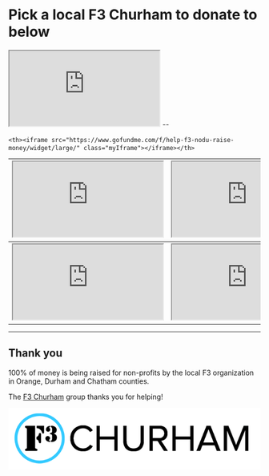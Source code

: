 # Pick a local F3 Churham to donate to below

<iframe src="https://docs.google.com/spreadsheets/d/e/2PACX-1vRlUE6QVzLb2j3lpjpN4RyY5oUVgNKvnI1YihgVZtG--uwTwwQ_2n79lNAR5Ocalg/pubchart?oid=476720969&amp;format=image" class="myIframe2"></iframe>
--
<table>
  <tr>
    <th><iframe src="https://www.gofundme.com/f/help-us-raise-money-for-christmas-house/widget/large/" class="myIframe"></iframe></th>
    <th><iframe src="https://marinetoysfortots.salsalabs.org/2022marinetoysfortotscrowdfunding/p/teamf3churhamnorthernprovince/index.html" class="myIframe"></iframe></th>    

    <th><iframe src="https://www.gofundme.com/f/help-f3-nodu-raise-money/widget/large/" class="myIframe"></iframe></th>    
  </tr>
  <tr>
    <th><iframe src="https://www.gofundme.com/f/jdqapw-donate-to-help/widget/large/" class="myIframe"></iframe></th>  
    <th><iframe src="https://www.gofundme.com/f/f3-chatham-is-raising-money-for-cora/widget/large/" class="myIframe"></iframe></th>
    <th><iframe src="https://www.gofundme.com/f/f3-durham-is-raising-money-for-emily-k-center/widget/large/" class="myIframe"></iframe></th>    
  </tr>
</table>

---

## Thank you

100% of money is being raised for non-profits by the local F3 organization in Orange, Durham and Chatham counties.

The [F3 Churham](https://f3churham.com/) group thanks you for helping!

![f3 logo](f3_churham_logo.png)
